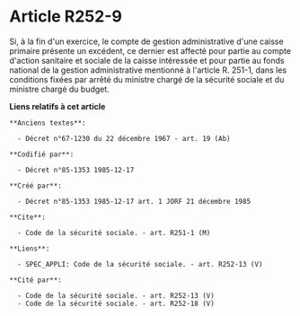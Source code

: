 # Article R252-9

Si, à la fin d'un exercice, le compte de gestion administrative d'une caisse primaire présente un excédent, ce dernier est
affecté pour partie au compte d'action sanitaire et sociale de la caisse intéressée et pour partie au fonds national de la
gestion administrative mentionné à l'article R. 251-1, dans les conditions fixées par arrêté du ministre chargé de la
sécurité sociale et du ministre chargé du budget.

**Liens relatifs à cet article**

	**Anciens textes**:

	  - Décret n°67-1230 du 22 décembre 1967 - art. 19 (Ab)

	**Codifié par**:

	  - Décret n°85-1353 1985-12-17

	**Créé par**:

	  - Décret n°85-1353 1985-12-17 art. 1 JORF 21 décembre 1985

	**Cite**:

	  - Code de la sécurité sociale. - art. R251-1 (M)

	**Liens**:

	  - SPEC_APPLI: Code de la sécurité sociale. - art. R252-13 (V)

	**Cité par**:

	  - Code de la sécurité sociale. - art. R252-13 (V)
	  - Code de la sécurité sociale. - art. R252-18 (V)
